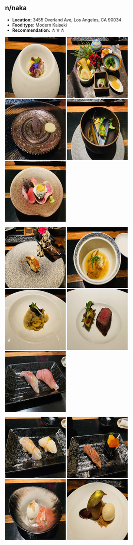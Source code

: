 ## n/naka
*   **Location:** 3455 Overland Ave, Los Angeles, CA 90034
*   **Food type:** Modern Kaiseki
*   **Recommendation:** ☆☆☆
  
<p float="left">
  <img src="/food/photo/naka1.jpeg" width="200" height="200">
  <img src="/food/photo/naka2.jpeg" width="200" height="200">
  <img src="/food/photo/naka3.jpeg" width="200" height="200">
  <img src="/food/photo/naka4.jpeg" width="200" height="200">
  <img src="/food/photo/naka5.jpeg" width="200" height="200">
</p>

<p float="left">
  <img src="/food/photo/naka6.jpeg" width="200" height="200">
  <img src="/food/photo/naka7.jpeg" width="200" height="200">
  <img src="/food/photo/naka8.jpeg" width="200" height="200">
  <img src="/food/photo/naka9.jpeg" width="200" height="200">
  <img src="/food/photo/naka10.jpeg" width="200" height="200">
</p>

<p float="left">
  <img src="/food/photo/naka11.jpeg" width="200" height="200">
  <img src="/food/photo/naka12.jpeg" width="200" height="200">
  <img src="/food/photo/naka13.jpeg" width="200" height="200">
  <img src="/food/photo/naka14.jpeg" width="200" height="200">
</p>
